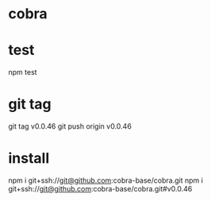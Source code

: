 # cobra

# test
npm test

# git tag
git tag v0.0.46
git push origin v0.0.46

# install
npm i git+ssh://git@github.com:cobra-base/cobra.git
npm i git+ssh://git@github.com:cobra-base/cobra.git#v0.0.46